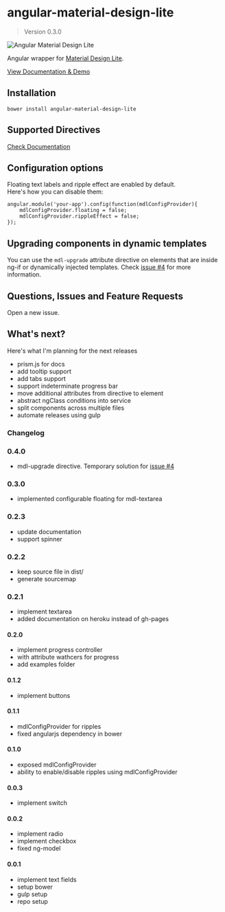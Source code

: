 # angular-material-design-lite
> Version 0.3.0

![Angular Material Design Lite](http://i.imgur.com/SI4Nmb3.png)

Angular wrapper for [Material Design Lite](http://getmdl.io).


[View Documentation & Demo](https://desolate-fjord-7338.herokuapp.com/)


## Installation

`bower install angular-material-design-lite`


## Supported Directives

[Check Documentation](https://desolate-fjord-7338.herokuapp.com/)

## Configuration options

Floating text labels and ripple effect are enabled by default.  
Here's how you can disable them:

    angular.module('your-app').config(function(mdlConfigProvider){
        mdlConfigProvider.floating = false;
        mdlConfigProvider.rippleEffect = false;
    });

## Upgrading components in dynamic templates

You can use the `mdl-upgrade` attribute directive on elements that are inside ng-if or dynamically injected templates.
Check [issue #4](https://github.com/jadjoubran/angular-material-design-lite/issues/4) for more information.

## Questions, Issues and Feature Requests

Open a new issue.

## What's next?

Here's what I'm planning for the next releases

+ prism.js for docs
+ add tooltip support
+ add tabs support
+ support indeterminate progress bar
+ move additional attributes from directive to element
+ abstract ngClass conditions into service
+ split components across multiple files
+ automate releases using gulp



### Changelog

### 0.4.0
+ mdl-upgrade directive. Temporary solution for [issue #4](https://github.com/jadjoubran/angular-material-design-lite/issues/4)

### 0.3.0
+ implemented configurable floating for mdl-textarea

### 0.2.3
+ update documentation
+ support spinner

### 0.2.2
+ keep source file in dist/
+ generate sourcemap

### 0.2.1
+ implement textarea
+ added documentation on heroku instead of gh-pages

#### 0.2.0

+ implement progress controller
+ with attribute wathcers for progress
+ add examples folder

#### 0.1.2

+ implement buttons

#### 0.1.1

+ mdlConfigProvider for ripples
+ fixed angularjs dependency in bower


#### 0.1.0

+ exposed mdlConfigProvider
+ ability to enable/disable ripples using mdlConfigProvider

#### 0.0.3

+ implement switch


#### 0.0.2

+ implement radio
+ implement checkbox
+ fixed ng-model


#### 0.0.1

+ implement text fields
+ setup bower
+ gulp setup
+ repo setup
